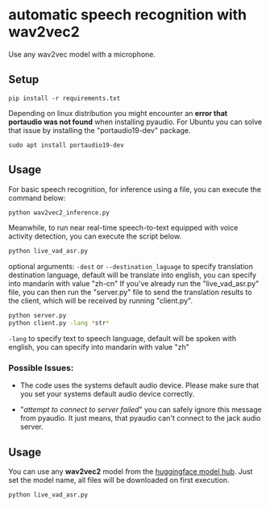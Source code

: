 # automatic speech recognition with wav2vec2 

Use any wav2vec model with a microphone.

## Setup

```
pip install -r requirements.txt
```

Depending on linux distribution you might encounter an **error that portaudio was not found** when installing pyaudio. For Ubuntu you can solve that issue by installing the "portaudio19-dev" package.

```
sudo apt install portaudio19-dev
```

## Usage
For basic speech recognition, for inference using a file, you can execute the command below:
```bash
python wav2vec2_inference.py
```
Meanwhile, to run near real-time speech-to-text equipped with voice activity detection, you can execute the script below.
```bash
python live_vad_asr.py
```
optional arguments:
`-dest` or `--destination_laguage` to specify translation destination language, default will be translate into english, you can specify into mandarin with value "zh-cn"
If you've already run the "live_vad_asr.py" file, you can then run the "server.py" file to send the translation results to the client, which will be received by running "client.py".
```bash
python server.py
python client.py -lang *str*
```
`-lang` to specify text to speech language, default will be spoken with english, you can specify into mandarin with value "zh"

### Possible Issues:

* The code uses the systems default audio device. Please make sure that you set your systems default audio device correctly. 

* "*attempt to connect to server failed*" you can safely ignore this message from pyaudio. It just means, that pyaudio can't connect to the jack audio server. 


## Usage

You can use any **wav2vec2** model from the [huggingface model hub](https://huggingface.co/models?pipeline_tag=automatic-speech-recognition&search=wav2vec2). Just set the model name, all files will be downloaded on first execution.

```python 
python live_vad_asr.py
```
